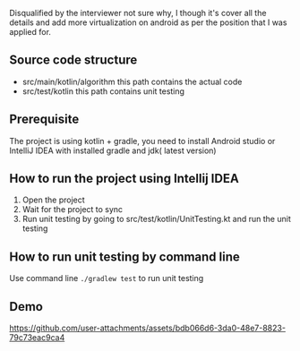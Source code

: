 Disqualified by the interviewer not sure why, I though it's cover all the details and add more virtualization on android as per the position that I was applied for.

## Source code structure


- src/main/kotlin/algorithm this path contains the actual code
- src/test/kotlin this path contains unit testing

## Prerequisite

The project is using kotlin + gradle, you need to install Android studio or IntelliJ IDEA with
installed gradle and jdk(
latest
version)

## How to run the project using Intellij IDEA

1. Open the project
2. Wait for the project to sync
3. Run unit testing by going to src/test/kotlin/UnitTesting.kt and run the unit testing

## How to run unit testing by command line

Use command line ``./gradlew test`` to run unit testing

## Demo
https://github.com/user-attachments/assets/bdb066d6-3da0-48e7-8823-79c73eac9ca4

